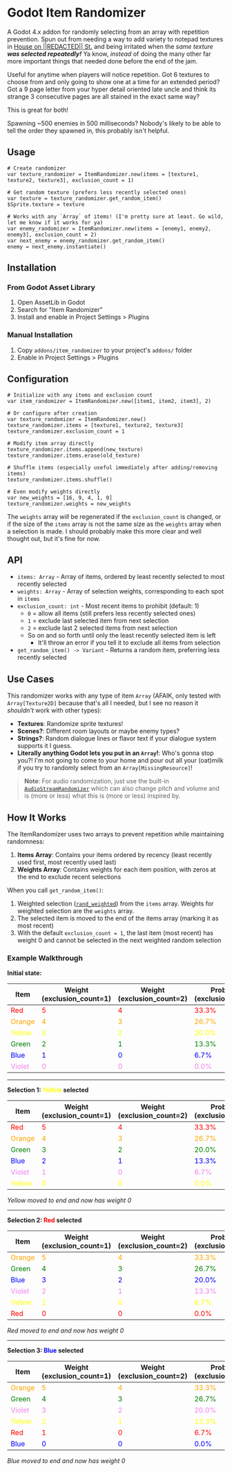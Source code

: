 # Godot Item Randomizer

A Godot 4.x addon for randomly selecting from an array with repetition prevention.
Spun out from needing a way to add variety to notepad textures in [House on ||REDACTED|| St.](https://github.com/matthew-cavener/house-on-redacted-st)
and being irritated when the _same texture **was selected repeatedly!**_ Ya know, _instead_ of doing the many other far more important things that needed done before the end of the jam.

Useful for anytime when players will notice repetition. Got 6 textures to choose from and only going to show one at a time for an extended period?
Got a 9 page letter from your hyper detail oriented late uncle and think its strange 3 consecutive pages are all stained in the exact same way?

This is great for both!

Spawning ~500 enemies in 500 milliseconds? Nobody's likely to be able to tell the order they spawned in, this probably isn't helpful.

## Usage

```gdscript
# Create randomizer
var texture_randomizer = ItemRandomizer.new(items = [texture1, texture2, texture3], exclusion_count = 1)

# Get random texture (prefers less recently selected ones)
var texture = texture_randomizer.get_random_item()
$Sprite.texture = texture

# Works with any `Array` of items! (I'm pretty sure at least. Go wild, let me know if it works for ya)
var enemy_randomizer = ItemRandomizer.new(items = [enemy1, enemy2, enemy3], exclusion_count = 2)
var next_enemy = enemy_randomizer.get_random_item()
enemy = next_enemy.instantiate()
```

## Installation

### From Godot Asset Library

1. Open AssetLib in Godot
2. Search for "Item Randomizer"
3. Install and enable in Project Settings > Plugins

### Manual Installation

1. Copy `addons/item_randomizer` to your project's `addons/` folder
2. Enable in Project Settings > Plugins

## Configuration

```gdscript
# Initialize with any items and exclusion count
var item_randomizer = ItemRandomizer.new([item1, item2, item3], 2)

# Or configure after creation
var texture_randomizer = ItemRandomizer.new()
texture_randomizer.items = [texture1, texture2, texture3]
texture_randomizer.exclusion_count = 1

# Modify item array directly
texture_randomizer.items.append(new_texture)
texture_randomizer.items.erase(old_texture)

# Shuffle items (especially useful immediately after adding/removing items)
texture_randomizer.items.shuffle()

# Even modify weights directly
var new_weights = [16, 9, 4, 1, 0]
texture_randomizer.weights = new_weights
```

The `weights` array _will_ be regenerated if the `exclusion_count` is changed, or if the size of the `items` array is not the same size as the `weights` array when a selection is made. I should probably make this more clear and well thought out, but it's fine for now.

## API

- `items: Array` - Array of items, ordered by least recently selected to most recently selected
- `weights: Array` - Array of selection weights, corresponding to each spot in `items`
- `exclusion_count: int` - Most recent items to prohibit (default: 1)
  - `0` = allow all items (still prefers less recently selected ones)
  - `1` = exclude last selected item from next selection
  - `2` = exclude last 2 selected items from next selection
  - So on and so forth until only the least recently selected item is left
    - It'll throw an error if you tell it to exclude all items from selection
- `get_random_item() -> Variant` - Returns a random item, preferring less recently selected

## Use Cases

This randomizer works with any type of item `Array` (AFAIK, only tested with `Array[Texture2D]` because that's all I needed, but I see no reason it _shouldn't_ work with other types):

- **Textures**: Randomize sprite textures!
- **Scenes?**: Different room layouts or maybe enemy types?
- **Strings?**: Random dialogue lines or flavor text if your dialogue system supports it I guess.
- **Literally anything Godot lets you put in an `Array`!**: Who's gonna stop you?! I'm not going to come to your home and pour out all your (oat)milk if you try to randomly select from an `Array[MissingResource]`!

> **Note**: For audio randomization, just use the built-in [`AudioStreamRandomizer`](https://docs.godotengine.org/en/stable/classes/class_audiostreamrandomizer.html) which can also change pitch and volume and is (more or less) what this is (more or less) inspired by.

## How It Works

The ItemRandomizer uses two arrays to prevent repetition while maintaining randomness:

1. **Items Array**: Contains your items ordered by recency (least recently used first, most recently used last)
2. **Weights Array**: Contains weights for each item position, with zeros at the end to exclude recent selections

When you call `get_random_item()`:

1. Weighted selection ([`rand_weighted`](https://docs.godotengine.org/en/latest/classes/class_randomnumbergenerator.html#class-randomnumbergenerator-method-rand-weighted)) from the `items` array. Weights for weighted selection are the `weights` array.
2. The selected item is moved to the end of the items array (marking it as most recent)
3. With the default `exclusion_count = 1`, the last item (most recent) has weight 0 and cannot be selected in the next weighted random selection

### Example Walkthrough

**Initial state:**

| Item | Weight<br/>(exclusion_count=1) | Weight<br/>(exclusion_count=2) | Probability<br/>(exclusion_count=1) | Probability<br/>(exclusion_count=2) |
|------|-----------------------------|-----------------------------|----------------------------------|----------------------------------|
| <span style="color: red">Red</span> | <span style="color: red">5</span> | <span style="color: red">4</span> | <span style="color: red">33.3%</span> | <span style="color: red">40.0%</span> |
| <span style="color: orange">Orange</span> | <span style="color: orange">4</span> | <span style="color: orange">3</span> | <span style="color: orange">26.7%</span> | <span style="color: orange">30.0%</span> |
| <span style="color: yellow">Yellow</span> | <span style="color: yellow">3</span> | <span style="color: yellow">2</span> | <span style="color: yellow">20.0%</span> | <span style="color: yellow">20.0%</span> |
| <span style="color: green">Green</span> | <span style="color: green">2</span> | <span style="color: green">1</span> | <span style="color: green">13.3%</span> | <span style="color: green">10.0%</span> |
| <span style="color: blue">Blue</span> | <span style="color: blue">1</span> | <span style="color: blue">0</span> | <span style="color: blue">6.7%</span> | <span style="color: blue">0.0%</span> |
| <span style="color: violet">Violet</span> | <span style="color: violet">0</span> | <span style="color: violet">0</span> | <span style="color: violet">0.0%</span> | <span style="color: violet">0.0%</span> |

---

**Selection 1: <span style="color: yellow">Yellow</span> selected**

| Item | Weight<br/>(exclusion_count=1) | Weight<br/>(exclusion_count=2) | Probability<br/>(exclusion_count=1) | Probability<br/>(exclusion_count=2) |
|------|-----------------------------|-----------------------------|----------------------------------|----------------------------------|
| <span style="color: red">Red</span> | <span style="color: red">5</span> | <span style="color: red">4</span> | <span style="color: red">33.3%</span> | <span style="color: red">40.0%</span> |
| <span style="color: orange">Orange</span> | <span style="color: orange">4</span> | <span style="color: orange">3</span> | <span style="color: orange">26.7%</span> | <span style="color: orange">30.0%</span> |
| <span style="color: green">Green</span> | <span style="color: green">3</span> | <span style="color: green">2</span> | <span style="color: green">20.0%</span> | <span style="color: green">20.0%</span> |
| <span style="color: blue">Blue</span> | <span style="color: blue">2</span> | <span style="color: blue">1</span> | <span style="color: blue">13.3%</span> | <span style="color: blue">10.0%</span> |
| <span style="color: violet">Violet</span> | <span style="color: violet">1</span> | <span style="color: violet">0</span> | <span style="color: violet">6.7%</span> | <span style="color: violet">0.0%</span> |
| <span style="color: yellow">Yellow</span> | <span style="color: yellow">0</span> | <span style="color: yellow">0</span> | <span style="color: yellow">0.0%</span> | <span style="color: yellow">0.0%</span> |

*Yellow moved to end and now has weight 0*

---

**Selection 2: <span style="color: red">Red</span> selected**

| Item | Weight<br/>(exclusion_count=1) | Weight<br/>(exclusion_count=2) | Probability<br/>(exclusion_count=1) | Probability<br/>(exclusion_count=2) |
|------|-----------------------------|-----------------------------|----------------------------------|----------------------------------|
| <span style="color: orange">Orange</span> | <span style="color: orange">5</span> | <span style="color: orange">4</span> | <span style="color: orange">33.3%</span> | <span style="color: orange">40.0%</span> |
| <span style="color: green">Green</span> | <span style="color: green">4</span> | <span style="color: green">3</span> | <span style="color: green">26.7%</span> | <span style="color: green">30.0%</span> |
| <span style="color: blue">Blue</span> | <span style="color: blue">3</span> | <span style="color: blue">2</span> | <span style="color: blue">20.0%</span> | <span style="color: blue">20.0%</span> |
| <span style="color: violet">Violet</span> | <span style="color: violet">2</span> | <span style="color: violet">1</span> | <span style="color: violet">13.3%</span> | <span style="color: violet">10.0%</span> |
| <span style="color: yellow">Yellow</span> | <span style="color: yellow">1</span> | <span style="color: yellow">0</span> | <span style="color: yellow">6.7%</span> | <span style="color: yellow">0.0%</span> |
| <span style="color: red">Red</span> | <span style="color: red">0</span> | <span style="color: red">0</span> | <span style="color: red">0.0%</span> | <span style="color: red">0.0%</span> |

*Red moved to end and now has weight 0*

---

**Selection 3: <span style="color: blue">Blue</span> selected**

| Item | Weight<br/>(exclusion_count=1) | Weight<br/>(exclusion_count=2) | Probability<br/>(exclusion_count=1) | Probability<br/>(exclusion_count=2) |
|------|-----------------------------|-----------------------------|----------------------------------|----------------------------------|
| <span style="color: orange">Orange</span> | <span style="color: orange">5</span> | <span style="color: orange">4</span> | <span style="color: orange">33.3%</span> | <span style="color: orange">40.0%</span> |
| <span style="color: green">Green</span> | <span style="color: green">4</span> | <span style="color: green">3</span> | <span style="color: green">26.7%</span> | <span style="color: green">30.0%</span> |
| <span style="color: violet">Violet</span> | <span style="color: violet">3</span> | <span style="color: violet">2</span> | <span style="color: violet">20.0%</span> | <span style="color: violet">20.0%</span> |
| <span style="color: yellow">Yellow</span> | <span style="color: yellow">2</span> | <span style="color: yellow">1</span> | <span style="color: yellow">13.3%</span> | <span style="color: yellow">10.0%</span> |
| <span style="color: red">Red</span> | <span style="color: red">1</span> | <span style="color: red">0</span> | <span style="color: red">6.7%</span> | <span style="color: red">0.0%</span> |
| <span style="color: blue">Blue</span> | <span style="color: blue">0</span> | <span style="color: blue">0</span> | <span style="color: blue">0.0%</span> | <span style="color: blue">0.0%</span> |

*Blue moved to end and now has weight 0*
